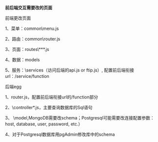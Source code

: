 **前后端交互需要改的页面**

前端更改页面

1、菜单：common\menu.js

2、路由：common\router.js

3、页面：routes\\***.js

4、数据：models

5、服务：\services（访问后端的api.js or ftip.js）, 配置前后端衔接url：/service/function

后端egg

1、router.js，配置前后端衔接url的/function部分

2、\controller\*.js，主要查询数据库的Sql语句

3、 \model,MongoDB需要改schema；Postgresql可能需要改连接配置参数：host, database, user, password, etc.）

4、对于Postgresql数据库用pgAdmin修改库中的schema






